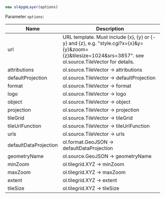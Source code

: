 ```js
new ol4pgmLayer(options)
```

Parameter `options`:

Name | Description
-----|-----------------
url  | URL template. Must include {x}, {y} or {-y} and {z}, e.g. "style.cgi?x={x}&y={y}&zoom={z}&tilesize=1024&srs=3857". see ol.source.TileVector for details.
attributions | ol.source.TileVector -> attributions
defaultProjection | ol.source.TileVector -> defaultProjection
format | ol.source.TileVector -> format
logo | ol.source.TileVector -> logo
object | ol.source.TileVector -> object
projection | ol.source.TileVector -> projection
tileGrid | ol.source.TileVector -> tileGrid
tileUrlFunction | ol.source.TileVector -> tileUrlFunction
urls | ol.source.TileVector -> urls
defaultDataProjection | ol.format.GeoJSON -> defaultDataProjection
geometryName | ol.source.GeoJSON -> geometryName
minZoom | ol.tilegrid.XYZ -> minZoom
maxZoom | ol.tilegrid.XYZ -> maxZoom
extent | ol.tilegrid.XYZ -> extent
tileSize | ol.tilegrid.XYZ -> tileSize
